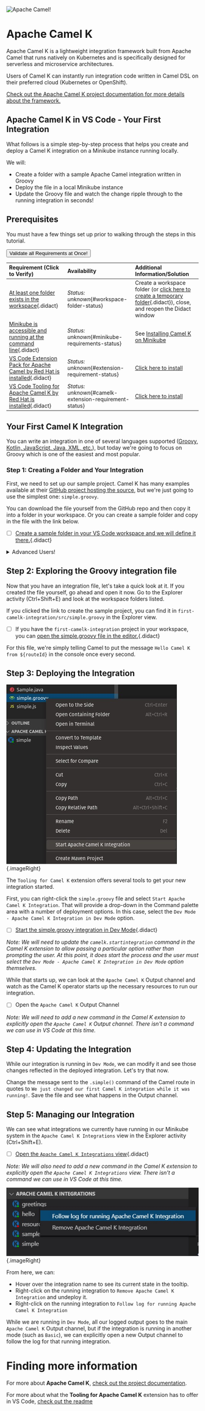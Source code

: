 ![Apache Camel](https://raw.githubusercontent.com/bfitzpat/vscode-didact/master/example/camelinaction/post-logo-apache-camel-d.png)!

# Apache Camel K

Apache Camel K is a lightweight integration framework built from Apache Camel that runs natively on Kubernetes and is specifically designed for serverless and microservice architectures.

Users of Camel K can instantly run integration code written in Camel DSL on their preferred cloud (Kubernetes or OpenShift).

[Check out the Apache Camel K project documentation for more details about the framework.](https://camel.apache.org/camel-k/latest/index.html)

## Apache Camel K in VS Code - Your First Integration

What follows is a simple step-by-step process that helps you create and deploy a Camel K integration on a Minikube instance running locally.

We will:

* Create a folder with a sample Apache Camel integration written in Groovy
* Deploy the file in a local Minikube instance
* Update the Groovy file and watch the change ripple through to the running integration in seconds! 

## Prerequisites 

You must have a few things set up prior to walking through the steps in this tutorial. 

<a href='didact://?commandId=vscode.didact.validateAllRequirements' title='Validate all requirements!'><button>Validate all Requirements at Once!</button></a>

| Requirement (Click to Verify)  | Availability | Additional Information/Solution |
| :--- | :--- | :--- |
| [At least one folder exists in the workspace](didact://?commandId=vscode.didact.workspaceFolderExistsCheck&text=workspace-folder-status&completion=A%20valid%20folder%20exists%20in%20the%20workspace. "Ensure that at least one folder exists in the user workspace"){.didact} | *Status: unknown*{#workspace-folder-status} | Create a workspace folder (or [click here to create a temporary folder](didact://?commandId=vscode.didact.createWorkspaceFolder&completion=Created%20temporary%20folder%20in%20the%20workspace. "Create a temporary folder and add it to the workspace."){.didact}), close, and reopen the Didact window
| [Minikube is accessible and running at the command line](didact://?commandId=vscode.didact.requirementCheck&text=minikube-requirements-status$$minikube%20status$$host:%20Running&completion=Minikube%20is%20available%20on%20this%20system. "Tests to see if `minikube status` returns a result"){.didact} 	| *Status: unknown*{#minikube-requirements-status} 	| See [Installing Camel K on Minikube](https://camel.apache.org/camel-k/latest/installation/minikube.html "Documentation on how to Install Apache Camel K on Minikube, with links to the official doc for Minikube installation")
| [VS Code Extension Pack for Apache Camel by Red Hat is installed](didact://?commandId=vscode.didact.extensionRequirementCheck&text=extension-requirement-status$$redhat.apache-camel-extension-pack&completion=Camel%20extension%20pack%20available. "Checks the VS Code workspace to make sure the extension pack is installed"){.didact} | *Status: unknown*{#extension-requirement-status} 	| [Click here to install](vscode:extension/redhat.apache-camel-extension-pack "Opens the extension page and provides an install link") |
| [VS Code Tooling for Apache Camel K by Red Hat is installed](didact://?commandId=vscode.didact.extensionRequirementCheck&text=camelk-extension-requirement-status$$redhat.vscode-camelk&completion=Camel%20K%20extension%20pack%20available. "Checks the VS Code workspace to make sure the extension pack is installed"){.didact} | *Status: unknown*{#camelk-extension-requirement-status} 	| [Click here to install](vscode:extension/redhat.vscode-camelk "Opens the extension page and provides an install link") |

## Your First Camel K Integration

You can write an integration in one of several languages supported ([Groovy, Kotlin, JavaScript, Java, XML, etc.](https://camel.apache.org/camel-k/latest/languages/languages.html)), but today we're going to focus on Groovy which is one of the easiest and most popular.

### Step 1: Creating a Folder and Your Integration

First, we need to set up our sample project. Camel K has many examples available at their [GitHub project hosting the source](https://github.com/apache/camel-k/tree/master/examples), but we're just going to use the simplest one: `simple.groovy`.

You can download the file yourself from the GitHub repo and then copy it into a folder in your workspace. Or you can create a sample folder and copy in the file with the link below.

- [ ] [Create a sample folder in your VS Code workspace and we will define it there.](didact://?commandId=vscode.didact.scaffoldProject&srcFilePath=example/camelk/simple-groovy-project.json&completion=Created%20simple-groovy%20project. "Creates a folder and copies in simple.groovy"){.didact}

<details><summary>Advanced Users!</summary>

If you simply want to get started writing some Groovy code, you can create a folder in your workspace, create a file called `simple.groovy`, and copy in the following code:

```groovy
// camel-k: language=groovy
from('timer:groovy?period=1s')
    .routeId('groovy')
    .setBody()
        .simple('Hello Camel K from ${routeId}')
    .to('log:info?showAll=false')
```

</details>

## Step 2: Exploring the Groovy integration file

Now that you have an integration file, let's take a quick look at it. If you created the file yourself, go ahead and open it now. Go to the Explorer activity (Ctrl+Shift+E) and look at the workspace folders listed.

If you clicked the link to create the sample project, you can find it in `first-camelk-integration/src/simple.groovy` in the Explorer view.

- [ ] If you have the `first-camelk-integration` project in your workspace, you can [open the simple.groovy file in the editor.](didact://?commandId=vscode.openFolder&projectFilePath=first-camelk-integration/src/simple.groovy&completion=Opened%20the%20simple.groovy%20file "Opens the simple.groovy file"){.didact}

For this file, we're simply telling Camel to put the message `Hello Camel K from ${routeId}` in the console once every second.

## Step 3: Deploying the Integration

![Camel K Start Integration menu](https://raw.githubusercontent.com/camel-tooling/vscode-camelk/master/images/camelk-start-integration-popup-menu.jpg){.imageRight}

The `Tooling for Camel K` extension offers several tools to get your new integration started. 

First, you can right-click the `simple.groovy` file and select `Start Apache Camel K Integration`. That will provide a drop-down in the Command palette area with a number of deployment options. In this case, select the `Dev Mode - Apache Camel K Integration in Dev Mode` option. 

- [ ] [Start the simple.groovy integration in Dev Mode](didact://?commandId=camelk.startintegration&projectFilePath=first-camelk-integration/src/simple.groovy&text=Dev%20Mode%20-%20Apache%20Camel%20K%20Integration%20in%20Dev%20Mode "Deploys the simple.groovy file"){.didact}

*Note: We will need to update the `camelk.startintegration` command in the Camel K extension to allow passing a particular option rather than prompting the user. At this point, it does start the process and the user must select the `Dev Mode - Apache Camel K Integration in Dev Mode` option themselves.*

While that starts up, we can look at the `Apache Camel K` Output channel and watch as the Camel K operator starts up the necessary resources to run our integration.

- [ ] Open the `Apache Camel K` Output Channel

*Note: We will need to add a new command in the Camel K extension to explicitly open the `Apache Camel K` Output channel. There isn't a command we can use in VS Code at this time.*

## Step 4: Updating the Integration

While our integration is running in `Dev Mode`, we can modify it and see those changes reflected in the deployed integration. Let's try that now.

Change the message sent to the `.simple()` command of the Camel route in quotes to `We just changed our first Camel K integration while it was running!`. Save the file and see what happens in the Output channel.

## Step 5: Managing our Integration

We can see what integrations we currently have running in our Minikube system in the `Apache Camel K Integrations` view in the Explorer activity (Ctrl+Shift+E).

- [ ] [Open the `Apache Camel K Integrations` view](didact://?commandId=workbench.action.quickOpenView&text=Apache%20Camel%20K%20Integrations&completion=Opened%20the%20integrations%20view "Opens the Integrations view"){.didact}

*Note: We will also need to add a new command in the Camel K extension to explicitly open the `Apache Camel K Integrations` view. There isn't a command we can use in VS Code at this time.*

![Integrations view with context menu](https://raw.githubusercontent.com/camel-tooling/vscode-camelk/master/images/camelk-integrations-view-remove-menu.jpg){.imageRight}

From here, we can:

- Hover over the integration name to see its current state in the tooltip. 
- Right-click on the running integration to `Remove Apache Camel K Integration` and undeploy it.
- Right-click on the running integration to `Follow log for running Apache Camel K Integration`

While we are running in `Dev Mode`, all our logged output goes to the main `Apache Camel K` Output channel, but if the integration is running in another mode (such as `Basic`), we can explicitly open a new Output channel to follow the log for that running integration.

# Finding more information

For more about **Apache Camel K**, [check out the project documentation](https://camel.apache.org/camel-k/latest/index.html).

For more about what the **Tooling for Apache Camel K** extension has to offer in VS Code, [check out the readme](https://github.com/camel-tooling/vscode-camelk/blob/master/README.md)
